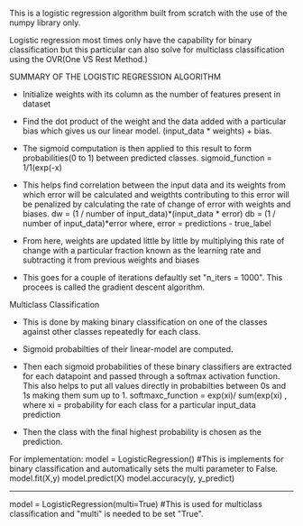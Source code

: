 This is a logistic regression algorithm built from scratch with the use of the numpy library only.

Logistic regression most times only have the capability for binary classification but this particular can also solve for multiclass classification using the OVR(One VS Rest Method.)

SUMMARY OF THE LOGISTIC REGRESSION ALGORITHM
- Initialize weights with its column as the number of features present in dataset

- Find the dot product of the weight and the data added with a particular bias which gives us our linear model.
                    (input_data * weights) + bias. 

- The sigmoid computation is then applied to this result to form probabilities(0 to 1) between predicted classes. 
                sigmoid_function  = 1/1(exp(-x)
        
- This helps find correlation between the input data and its weights from which error will be calculated and weigthts contributing to this error will be penalized by calculating the rate of change of error with weights and biases. 
            dw = (1 / number of input_data)*(input_data * error)
            db = (1 / number of input_data)*error
            where, error = predictions - true_label
    
- From here, weights are updated little by little by multiplying this rate of change with a particular fraction known as the learning rate and subtracting it from previous weights and biases

- This goes for a couple of iterations defaultly set "n_iters = 1000". This procees is called the gradient descent algorithm.

Multiclass Classification
- This is done by making binary classification on one of the classes against other classes repeatedly for each class.

- Sigmoid probabilties of their linear-model are computed.

- Then each sigmoid probabilities of these binary classifiers are extracted for each datapoint and passed through a softmax activation function. This also helps to put all values directly in probabilties between 0s and 1s making them sum up to 1.
            softmaxc_function = exp(xi)/ sum(exp(xi) , where xi = probability for each class for a particular input_data prediction
            
- Then the class with the final highest probability is chosen as the prediction.


For implementation:
model = LogisticRegression()   #This is implements for binary classification and automatically sets the multi parameter to False.
model.fit(X,y)
model.predict(X)
model.accuracy(y, y_predict)

------------------------------------------------------------------------------------------------------------------
model = LogisticRegression(multi=True)         #This is used for multiclass classification and "multi" is needed to be set "True".
